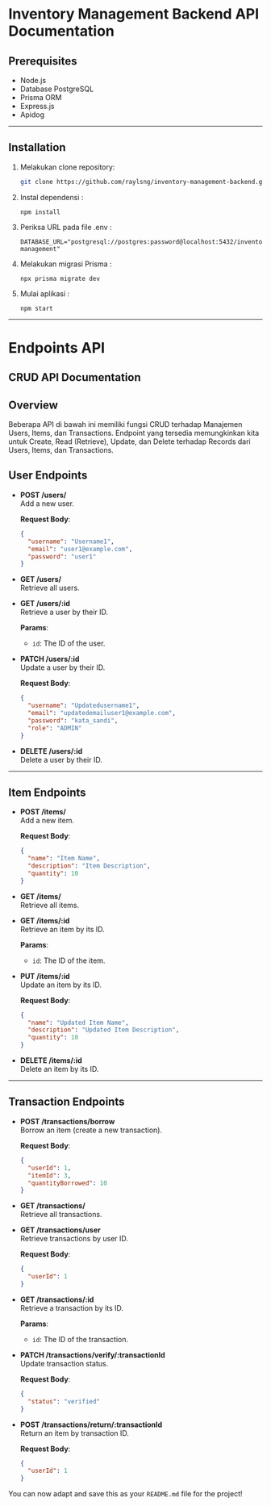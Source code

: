 # Inventory Management Backend API Documentation

## Prerequisites
- Node.js
- Database PostgreSQL
- Prisma ORM
- Express.js
- Apidog
---
## Installation

1. Melakukan clone repository:
   ```bash
   git clone https://github.com/raylsng/inventory-management-backend.git
   
2. Instal dependensi :
   ```
   npm install
   
3. Periksa URL pada file .env :
   ```
   DATABASE_URL="postgresql://postgres:password@localhost:5432/inventory-management"
   
4. Melakukan migrasi Prisma :
   ```
   npx prisma migrate dev

5. Mulai aplikasi :
   ```
   npm start
   
---
# Endpoints API

## CRUD API Documentation
## Overview
Beberapa API di bawah ini memiliki fungsi CRUD terhadap Manajemen Users, Items, dan Transactions. Endpoint yang tersedia memungkinkan kita untuk Create, Read (Retrieve), Update, dan Delete terhadap Records dari Users, Items, dan Transactions.

## User Endpoints

- **POST /users/**  
  Add a new user.

  **Request Body**:  
  ```json
  {
    "username": "Username1",
    "email": "user1@example.com",
    "password": "user1"
  }
  ```

- **GET /users/**  
  Retrieve all users.

- **GET /users/:id**  
  Retrieve a user by their ID.

  **Params**:  
  - `id`: The ID of the user.

- **PATCH /users/:id**  
  Update a user by their ID.

  **Request Body**:  
  ```json
  {
    "username": "Updatedusername1",
    "email": "updatedemailuser1@example.com",
    "password": "kata_sandi",
    "role": "ADMIN"
  }
  ```

- **DELETE /users/:id**  
  Delete a user by their ID.

---

## Item Endpoints

- **POST /items/**  
  Add a new item.

  **Request Body**:  
  ```json
  {
    "name": "Item Name",
    "description": "Item Description",
    "quantity": 10
  }
  ```

- **GET /items/**  
  Retrieve all items.

- **GET /items/:id**  
  Retrieve an item by its ID.

  **Params**:  
  - `id`: The ID of the item.

- **PUT /items/:id**  
  Update an item by its ID.

  **Request Body**:  
  ```json
  {
    "name": "Updated Item Name",
    "description": "Updated Item Description",
    "quantity": 10
  }
  ```

- **DELETE /items/:id**  
  Delete an item by its ID.

---


## Transaction Endpoints

- **POST /transactions/borrow**  
  Borrow an item (create a new transaction).

  **Request Body**:  
  ```json
  {
    "userId": 1,
    "itemId": 3,
    "quantityBorrowed": 10
  }
  ```

- **GET /transactions/**  
  Retrieve all transactions.

- **GET /transactions/user**  
  Retrieve transactions by user ID.

  **Request Body**:  
  ```json
  {
    "userId": 1
  }
  ```

- **GET /transactions/:id**  
  Retrieve a transaction by its ID.

  **Params**:  
  - `id`: The ID of the transaction.

- **PATCH /transactions/verify/:transactionId**  
  Update transaction status.

  **Request Body**:  
  ```json
  {
    "status": "verified"
  }
  ```

- **POST /transactions/return/:transactionId**  
  Return an item by transaction ID.

  **Request Body**:  
  ```json
  {
    "userId": 1
  }
  ```

You can now adapt and save this as your `README.md` file for the project!

